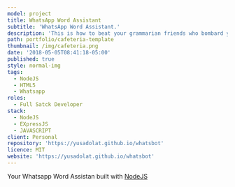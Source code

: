 ```yaml
---
model: project
title: WhatsApp Word Assistant
subtitle: 'WhatsApp Word Assistant.'
description: 'This is how to beat your grammarian friends who bombard you with jaw threatening words.'
path: portfolio/cafeteria-template
thumbnail: /img/cafeteria.png
date: '2018-05-05T08:41:18-05:00'
published: true
style: normal-img
tags:
  - NodeJS
  - HTML5
  - Whatsapp
roles:
  - Full Satck Developer
stack:
  - NodeJS
  - EXpressJS
  - JAVASCRIPT
client: Personal
repository: 'https://yusadolat.github.io/whatsbot'
licence: MIT
website: 'https://yusadolat.github.io/whatsbot'
---
```

Your Whatsapp Word Assistan built with [NodeJS](https://nodejs.org/)
